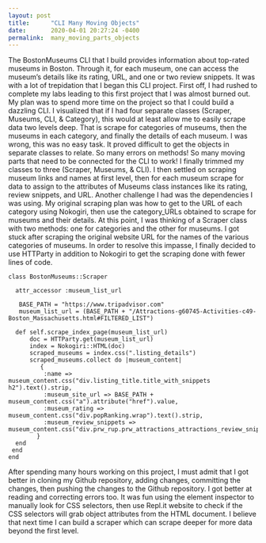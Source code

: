 ```yaml
---
layout: post
title:      "CLI Many Moving Objects"
date:       2020-04-01 20:27:24 -0400
permalink:  many_moving_parts_objects
---
```



The BostonMuseums CLI that I build provides information about top-rated museums in Boston. Through it, for each museum, one can access the museum’s details like its rating, URL, and one or two review snippets. 
It was with a lot of trepidation that I began this CLI project. First off, I had rushed to complete my labs leading to this first project that I was almost burned out. My plan was to spend more time on the project so that I could build a dazzling CLI. I visualized that if I had four separate classes (Scraper, Museums, CLI, & Category), this would at least allow me to easily scrape data two levels deep. That is scrape for categories of museums, then the museums in each category, and finally the details of each museum. I was wrong, this was no easy task. It proved difficult to get the objects in separate classes to relate. So many errors on methods! So many moving parts that need to be connected for the CLI to work! I finally trimmed my classes to three (Scraper, Museums, & CLI). I then settled on scraping museum links and names at first level, then for each museum scrape for data to assign to the attributes of Museums class instances like its rating, review snippets, and URL. 
Another challenge I had was the dependencies I was using. My original scraping plan was how to get to the URL of each category using Nokogiri, then use the category_URLs obtained to scrape for museums and their details. At this point, I was thinking of a Scraper class with two methods: one for categories and the other for museums. I got stuck after scraping the original website URL for the names of the various categories of museums. In order to resolve this impasse, I finally decided to use HTTParty in addition to Nokogiri to get the scraping done with fewer lines of code.
 
```
class BostonMuseums::Scraper

  attr_accessor :museum_list_url

   BASE_PATH = "https://www.tripadvisor.com"
   museum_list_url = (BASE_PATH + "/Attractions-g60745-Activities-c49-Boston_Massachusetts.html#FILTERED_LIST")

  def self.scrape_index_page(museum_list_url) 
      doc = HTTParty.get(museum_list_url)
      index = Nokogiri::HTML(doc)
      scraped_museums = index.css(".listing_details")
      scraped_museums.collect do |museum_content|
         {
          :name => museum_content.css("div.listing_title.title_with_snippets h2").text().strip,
          :museum_site_url => BASE_PATH + museum_content.css("a").attribute("href").value,
          :museum_rating => museum_content.css("div.popRanking.wrap").text().strip,
          :museum_review_snippets => museum_content.css("div.prw_rup.prw_attractions_attractions_review_snippets").text().strip
        }
  end
 end
end
```


After spending many hours working on this project, I must admit that I got better in cloning my Github repository, adding changes, committing the changes, then pushing the changes to the Github repository. I got better at reading and correcting errors too. It was fun using the element inspector to manually look for CSS selectors, then use Repl.it website to check if the CSS selectors will grab object attributes from the HTML document. I believe that next time I can build a scraper which can scrape deeper for more data beyond the first level.

